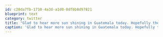 ```yaml
---
id: c28da7fb-1710-4a3d-a1d0-8dfbb8d97821
blueprint: text
category: twitter
title: "Glad to hear more sun shining in Guatemala today. Hopefully the rain is over, otherwise I'll be helping these guys: imgs.sfgate.com/n/p/2011/10/17…"
caption: 'Glad to hear more sun shining in Guatemala today. Hopefully the rain is over, otherwise I''ll be helping these guys: <a href="http://imgs.sfgate.com/n/p/2011/10/17/71095536-848d-4c1f-8327-469dad59a478.jpg" title="http://imgs.sfgate.com/n/p/2011/10/17/71095536-848d-4c1f-8327-469dad59a478.jpg" class="link link_untco">imgs.sfgate.com/n/p/2011/10/17…</a>'
---
```

